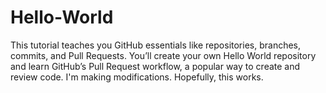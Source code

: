 # Hello-World
This tutorial teaches you GitHub essentials like repositories, branches, commits, and Pull Requests. You’ll create your own Hello World repository and learn GitHub’s Pull Request workflow, a popular way to create and review code.
I'm making modifications. Hopefully, this works.
